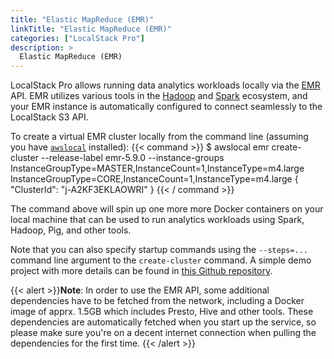 ```yaml
---
title: "Elastic MapReduce (EMR)"
linkTitle: "Elastic MapReduce (EMR)"
categories: ["LocalStack Pro"]
description: >
  Elastic MapReduce (EMR)
---
```


LocalStack Pro allows running data analytics workloads locally via the [EMR](https://aws.amazon.com/emr) API. EMR utilizes various tools in the [Hadoop](https://hadoop.apache.org/) and [Spark](https://spark.apache.org) ecosystem, and your EMR instance is automatically configured to connect seamlessly to the LocalStack S3 API.

To create a virtual EMR cluster locally from the command line (assuming you have [`awslocal`](https://github.com/localstack/awscli-local) installed):
{{< command >}}
$ awslocal emr create-cluster --release-label emr-5.9.0 --instance-groups InstanceGroupType=MASTER,InstanceCount=1,InstanceType=m4.large InstanceGroupType=CORE,InstanceCount=1,InstanceType=m4.large
{
    "ClusterId": "j-A2KF3EKLAOWRI"
}
{{< / command >}}

The command above will spin up one more more Docker containers on your local machine that can be used to run analytics workloads using Spark, Hadoop, Pig, and other tools.

Note that you can also specify startup commands using the `--steps=...` command line argument to the `create-cluster` command. A simple demo project with more details can be found in [this Github repository](https://github.com/localstack/localstack-pro-samples/tree/master/emr-hadoop-spark-jobs).

{{< alert >}}**Note**:
In order to use the EMR API, some additional dependencies have to be fetched from the network, including a Docker image of apprx. 1.5GB which includes Presto, Hive and other tools. These dependencies are automatically fetched when you start up the service, so please make sure you're on a decent internet connection when pulling the dependencies for the first time.
{{< /alert >}}
